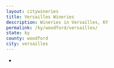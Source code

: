 ```yaml
---
layout: citywineries
title: Versailles Wineries
description: Wineries in Versailles, KY
permalink: /ky/woodford/versailles/
state: ky
county: woodford
city: versailles
---
```

-
